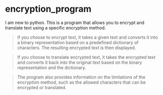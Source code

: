 # encryption_program
I am new to python. This is a program that allows you to encrypt and translate text using a specific encryption method.

> If you choose to encrypt text, it takes a given text and converts it into a binary representation based on a predefined dictionary of characters. The resulting encrypted text is then displayed.

> If you choose to translate encrypted text, it takes the encrypted text and converts it back into the original text based on the binary representation and the dictionary.

> The program also provides information on the limitations of the encryption method, such as the allowed characters that can be encrypted or translated.
